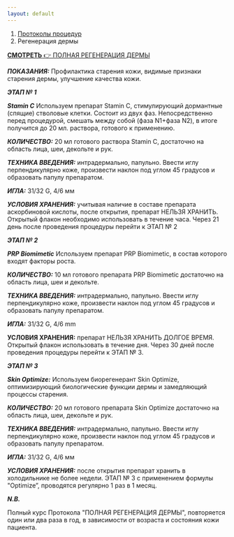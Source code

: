 ```yaml
---
layout: default
---
```


<nav aria-label="breadcrumb">
  <ol class="breadcrumb">
    <li class="breadcrumb-item"><a href="./">Протоколы процедур</a></li>
    <li class="breadcrumb-item active" aria-current="page">Регенерация дермы</li>
  </ol>
</nav>

<div class="list-group">
  <a href="https://disk.yandex.ru/i/NPxYOjEgC5dLxg" class="bg-warning text-dark bg-opacity-50 list-group-item list-group-item-action" aria-current="true" target="_blank"><i class="bi bi-youtube" style="color:red"></i><b> СМОТРЕТЬ</b> 👉 ПОЛНАЯ РЕГЕНЕРАЦИЯ ДЕРМЫ</a>
</div>

_**ПОКАЗАНИЯ:**_ Профилактика старения кожи, видимые признаки старения дермы, улучшение качества кожи.

_**ЭТАП № 1**_

_**Stamin C**_ Используем препарат Stamin C, стимулирующий дормантные (спящие) стволовые клетки. Состоит из двух фаз. Непосредственно перед процедурой, смешать между собой (фаза N1+фаза N2), в итоге получится до 20 мл. раствора, готового к применению.

_**КОЛИЧЕСТВО:**_ 20 мл готового раствора Stamin C, достаточно на область лица, шеи, декольте и рук.

_**ТЕХНИКА ВВЕДЕНИЯ:**_ интрадермально, папульно. Ввести иглу перпендикулярно коже, произвести наклон под углом 45 градусов и образовать папулу препаратом.

_**ИГЛА:**_ 31/32 G, 4/6 мм

_**УСЛОВИЯ ХРАНЕНИЯ:**_ учитывая наличие в составе препарата аскорбиновой кислоты, после открытия, препарат НЕЛЬЗЯ ХРАНИТЬ. Открытый флакон необходимо использовать в течение часа. Через 21 день после проведения процедуры перейти к ЭТАП № 2

_**ЭТАП № 2**_

_**PRP Biomimetic**_ Используем препарат PRP Biomimetic, в состав которого входят факторы роста.

_**КОЛИЧЕСТВО:**_ 10 мл готового препарата PRP Biomimetic достаточно на область лица, шеи и декольте.

_**ТЕХНИКА ВВЕДЕНИЯ:**_ интрадермально, папульно. Ввести иглу перпендикулярно коже, произвести наклон под углом 45 градусов и образовать папулу препаратом.

_**ИГЛА:**_ 31/32 G, 4/6 mm

**УСЛОВИЯ ХРАНЕНИЯ:** препарат НЕЛЬЗЯ ХРАНИТЬ ДОЛГОЕ ВРЕМЯ. Открытый флакон использовать в течение дня. Через 30 дней после проведения процедуры перейти к ЭТАП № 3.

_**ЭТАП № 3**_

_**Skin Optimize:**_ Используем биорегенерант Skin Optimize, оптимизирующий биологические функции дермы и замедляющий процессы старения.

_**КОЛИЧЕСТВО:**_ 20 мл готового препарата Skin Optimize достаточно на область лица, шеи, декольте и рук.

_**ТЕХНИКА ВВЕДЕНИЯ:**_ интрадермально, папульно. Ввести иглу перпендикулярно коже, произвести наклон под углом 45 градусов и образовать папулу препаратом.

_**ИГЛА:**_ 31/32 G, 4/6 мм

_**УСЛОВИЯ ХРАНЕНИЯ:**_ после открытия препарат хранить в холодильнике не более недели. ЭТАП № 3 с применением формулы "Optimize”, проводятся регулярно 1 раз в 1 месяц.

_**N.B.**_

Полный курс Протокола "ПОЛНАЯ РЕГЕНЕРАЦИЯ ДЕРМЫ", повторяется один или два раза в год, в зависимости от возраста и состояния кожи пациента.

